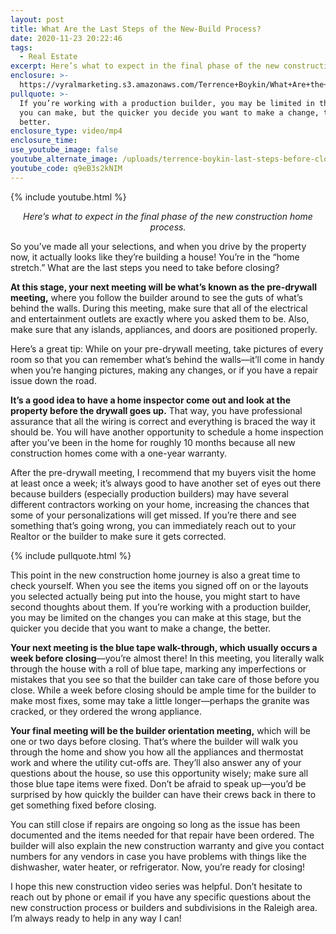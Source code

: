 ```yaml
---
layout: post
title: What Are the Last Steps of the New-Build Process?
date: 2020-11-23 20:22:46
tags:
  - Real Estate
excerpt: Here’s what to expect in the final phase of the new construction home process.
enclosure: >-
  https://vyralmarketing.s3.amazonaws.com/Terrence+Boykin/What+Are+the+Last+Steps+of+the+New-Build+Process_.mp4
pullquote: >-
  If you’re working with a production builder, you may be limited in the changes
  you can make, but the quicker you decide you want to make a change, the
  better.
enclosure_type: video/mp4
enclosure_time:
use_youtube_image: false
youtube_alternate_image: /uploads/terrence-boykin-last-steps-before-closing-on-new-construction-yt.jpg
youtube_code: q9eB3s2kNIM
---
```


{% include youtube.html %}

<p style="text-align: center;"><em>Here’s what to expect in the final phase of the new construction home process.</em></p>

So you’ve made all your selections, and when you drive by the property now, it actually looks like they’re building a house\! You’re in the “home stretch.” What are the last steps you need to take before closing?&nbsp;

**At this stage, your next meeting will be what’s known as the pre-drywall meeting,** where you follow the builder around to see the guts of what’s behind the walls. During this meeting, make sure that all of the electrical and entertainment outlets are exactly where you asked them to be. Also, make sure that any islands, appliances, and doors are positioned properly.&nbsp;

Here’s a great tip: While on your pre-drywall meeting, take pictures of every room so that you can remember what’s behind the walls—it’ll come in handy when you’re hanging pictures, making any changes, or if you have a repair issue down the road.&nbsp;

**It’s a good idea to have a home inspector come out and look at the property before the drywall goes up.** That way, you have professional assurance that all the wiring is correct and everything is braced the way it should be. You will have another opportunity to schedule a home inspection after you’ve been in the home for roughly 10 months because all new construction homes come with a one-year warranty.&nbsp;

After the pre-drywall meeting, I recommend that my buyers visit the home at least once a week; it’s always good to have another set of eyes out there because builders (especially production builders) may have several different contractors working on your home, increasing the chances that some of your personalizations will get missed. If you’re there and see something that’s going wrong, you can immediately reach out to your Realtor or the builder to make sure it gets corrected.&nbsp;

{% include pullquote.html %}

This point in the new construction home journey is also a great time to check yourself. When you see the items you signed off on or the layouts you selected actually being put into the house, you might start to have second thoughts about them. If you’re working with a production builder, you may be limited on the changes you can make at this stage, but the quicker you decide that you want to make a change, the better.&nbsp;

**Your next meeting is the blue tape walk-through, which usually occurs a week before closing**—you’re almost there\! In this meeting, you literally walk through the house with a roll of blue tape, marking any imperfections or mistakes that you see so that the builder can take care of those before you close. While a week before closing should be ample time for the builder to make most fixes, some may take a little longer—perhaps the granite was cracked, or they ordered the wrong appliance.&nbsp;

**Your final meeting will be the builder orientation meeting,** which will be one or two days before closing. That’s where the builder will walk you through the home and show you how all the appliances and thermostat work and where the utility cut-offs are. They’ll also answer any of your questions about the house, so use this opportunity wisely; make sure all those blue tape items were fixed. Don’t be afraid to speak up—you’d be surprised by how quickly the builder can have their crews back in there to get something fixed before closing.&nbsp;

You can still close if repairs are ongoing so long as the issue has been documented and the items needed for that repair have been ordered. The builder will also explain the new construction warranty and give you contact numbers for any vendors in case you have problems with things like the dishwasher, water heater, or refrigerator. Now, you’re ready for closing\!&nbsp;

I hope this new construction video series was helpful. Don’t hesitate to reach out by phone or email if you have any specific questions about the new construction process or builders and subdivisions in the Raleigh area. I’m always ready to help in any way I can\!